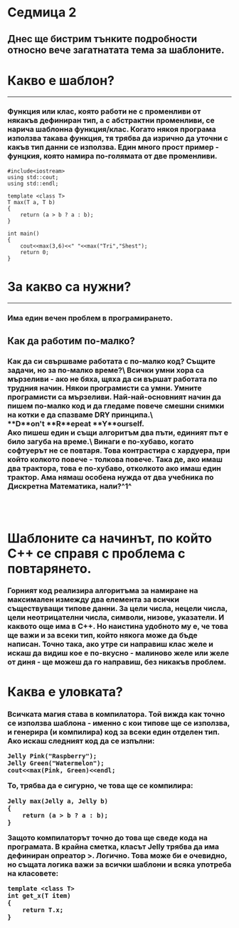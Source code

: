 # Седмица 2

## Днес ще бистрим тънките подробности относно вече загатнатата тема за шаблоните.

# Какво е шаблон?
---------------

### Функция или клас, която работи не с променливи от някакъв дефиниран тип, а с абстрактни променливи, се нарича шаблонна функция/клас. Когато някоя програма използва такава функция, тя трябва да изрично да уточни с какъв тип данни се използва. Един много прост пример - фунцкия, която намира по-голямата от две променливи.

```
#include<iostream>
using std::cout;
using std::endl;

template <class T>
T max(T a, T b)
{
    return (a > b ? a : b);
}

int main()
{
    cout<<max(3,6)<<" "<<max("Tri","Shest");
    return 0;
}
```

# За какво са нужни?
------------------

### Има един вечен проблем в програмирането.

## Как да работим по-малко?

<h3>Как да си свършваме работата с по-малко код? Същите задачи, но за по-малко време?\
Всички умни хора са мързеливи - ако не бяха, щяха да си вършат работата по трудния начин. Някои програмисти са умни. Умните програмисти са мързеливи. Най-най-основният начин да пишем по-малко код и да гледаме повече смешни снимки на котки е да спазваме DRY принципа.\
**D**on't **R**epeat **Y**ourself. <br>
Ако пишеш един и същи алгоритъм два пъти, единият път е било загуба на време.\
Винаги е по-хубаво, когато софтуерът не се повтаря. Това контрастира с хардуера, при който колкото повече - толкова повече. Така де, ако имаш два трактора, това е по-хубаво, отколкото ако имаш един трактор. Ама нямаш особена нужда от два учебника по Дискретна Математика, нали?^1^</h3>
<br><br>

# Шаблоните са начинът, по който C++ се справя с проблема с повтарянето.
<h3>
Горният код реализира алгоритъма за намиране на максимален измежду два елемента за всички съществуващи типове данни. За цели числа, нецели числа, цели неотрицателни числа, символи, низове, указатели. И каквото още има в C++. Но наистина удобното му е, че това ще важи и за всеки тип, който някога може да бъде написан. Точно така, ако утре си направиш клас желе и искаш да видиш кое е по-вкусно - малиново желе или желе от диня - ще можеш да го направиш, без никакъв проблем.<h3>

# Каква е уловката?
<h3>
Всичката магия става в компилатора. Той вижда как точно се използва шаблона - именно с кои типове ще се използва, и генерира (и компилира) код за всеки един отделен тип.
Ако искаш следният код да се изпълни:

````
Jelly Pink("Raspberry");
Jelly Green("Watermelon");
cout<<max(Pink, Green)<<endl;
````

То, трябва да е сигурно, че това ще се компилира:
````
Jelly max(Jelly a, Jelly b)
{
    return (a > b ? a : b);
}
````
Защото компилаторът точно до това ще сведе кода на програмата. В крайна сметка, класът Jelly трябва да има дефиниран опреатор >. Логично. Това може би е очевидно, но същата логика важи за всички шаблони и всяка употреба на класовете:

````
template <class T>
int get_x(T item)
{
    return T.x;
}